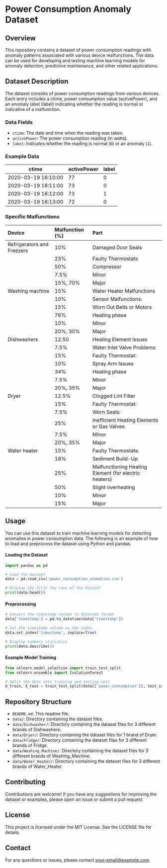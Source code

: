 # Power Consumption Anomaly Dataset

## Overview
This repository contains a dataset of power consumption readings with anomaly patterns associated with various device malfunctions. The data can be used for developing and testing machine learning models for anomaly detection, predictive maintenance, and other related applications.

## Dataset Description
The dataset consists of power consumption readings from various devices. Each entry includes a ctime, power consumption value (activePower), and an anomaly label (label) indicating whether the reading is normal or indicative of a malfunction.

### Data Fields
- `ctime`: The date and time when the reading was taken.
- `activePower`: The power consumption reading (in watts).
- `label`: Indicates whether the reading is normal (`0`) or an anomaly (`1`).

### Example Data
| ctime               | activePower      | label         |
|---------------------|------------------|---------------|
| 2020-03-19 16:10:00 | 77               | 0             |
| 2020-03-19 16:11:00 | 73               | 0             |
| 2020-03-19 16:12:00 | 73               | 1             |
| 2020-03-19 16:13:00 | 72               | 0             |

### Specific Malfunctions

| Device                     | Malfunction (%)   | Part                                                  |
|:---------------------------|:-----------------|:------------------------------------------------------|
| Refrigerators and Freezers | 10%              | Damaged Door Seals                                    |
|                           | 23%             | Faulty Thermostats                                    |
|                           | 50%              | Compressor                                            |
|                           | 7.5%            | Minor                                                 |
|                           | 15%, 70%         | Major                                                 |
| Washing machine            | 15%             | Water Heater Malfunctions                             |
|                           | 10%              | Sensor Malfunctions:                                  |
|                           | 15%             | Worn Out Belts or Motors                              |
|                           | 76%             | Heating phase                                         |
|                           | 10%              | Minor                                                 |
|                           | 20%, 30%         | Major                                                 |
| Dishwashers               | 12.50            | Heating Element Issues                                |
|                           | 7.5%            | Water Inlet Valve Problems:                           |
|                           | 15%             | Faulty Thermostat:                                    |
|                           | 10%              | Spray Arm Issues                                      |
|                           | 34%            | Heating phase                                         |
|                           | 7.5%            | Minor                                                 |
|                           | 20%, 35%         | Major                                                 |
| Dryer                     | 12.5%            | Clogged Lint Filter                                   |
|                           | 15%             | Faulty Thermostat:                                    |
|                           | 7.5%            | Worn Seals:                                           |
|                           | 25%             | Inefficient Heating Elements or Gas Valves            |
|                           | 7.5%            | Minor                                                 |
|                           | 20%, 35%         | Major                                                 |
| Water heater              | 15%             | Faulty Thermostats:                                   |
|                           | 18%             | Sediment Build-Up                                     |
|                           | 25%             | Malfunctioning Heating Element (for electric heaters) |
|                           | 50%              | Slight overheating                                    |
|                           | 10%              | Minor                                                 |
|                           | 15%             | Major                                                 |

## Usage
You can use this dataset to train machine learning models for detecting anomalies in power consumption data. The following is an example of how to load and preprocess the dataset using Python and pandas.

#### Loading the Dataset
```python
import pandas as pd

# Load the dataset
data = pd.read_csv('power_consumption_anomalies.csv')

# Display the first few rows of the dataset
print(data.head())
```

#### Preprocessing
```python
# Convert the timestamp column to datetime format
data['timestamp'] = pd.to_datetime(data['timestamp'])

# Set the timestamp column as the index
data.set_index('timestamp', inplace=True)

# Display summary statistics
print(data.describe())
```

#### Example Model Training
```python
from sklearn.model_selection import train_test_split
from sklearn.ensemble import IsolationForest

# Split the data into training and testing sets
X_train, X_test = train_test_split(data[['power_consumption']], test_size=0.2, random_state=42)
```

## Repository Structure
- `README.md`: This readme file.
- `data/`: Directory containing the dataset files.
- `data/Dishwasher/`: Directory containing the dataset files for 3 different brands of Dishwashers.
- `data/Dryer/`: Directory containing the dataset files for 1 brand of Dryer.
- `data/Fridge/`: Directory containing the dataset files for 3 different brands of Fridge.
- `data/Washing_Machine/`: Directory containing the dataset files for 3 different brands of Washing_Machine.
- `data/Water_Heater/`: Directory containing the dataset files for 3 different brands of Water_Heater.

## Contributing
Contributions are welcome! If you have any suggestions for improving the dataset or examples, please open an issue or submit a pull request.

## License
This project is licensed under the MIT License. See the LICENSE file for details.

## Contact
For any questions or issues, please contact your-email@example.com.



